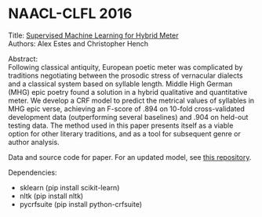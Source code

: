 # NAACL-CLFL 2016
Title: <a href="http://www.aclweb.org/anthology/W/W16/W16-0201.pdf" target="_blank">Supervised Machine Learning for Hybrid Meter</a> <br>
Authors: Alex Estes and Christopher Hench

Abstract: <br>
Following classical antiquity, European poetic meter was complicated by traditions negotiating between the prosodic stress of vernacular dialects and a classical system based on syllable length. Middle High German (MHG) epic poetry found a solution in a hybrid qualitative and quantitative meter. We develop a CRF model to predict the metrical values of syllables in MHG epic verse, achieving an F-score of .894 on 10-fold cross-validated development data (outperforming several baselines) and .904 on held-out testing data. The method used in this paper presents itself as a viable option for other literary traditions, and as a tool for subsequent genre or author analysis.


Data and source code for paper. For an updated model, see [this repository](https://github.com/henchc/MHG_Scansion).

Dependencies:

* sklearn (pip install scikit-learn)
* nltk (pip install nltk)
* pycrfsuite (pip install python-crfsuite)
